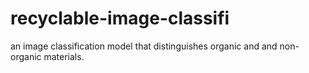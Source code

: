 # recyclable-image-classifi
an image classification model that distinguishes organic and and non-organic materials.
